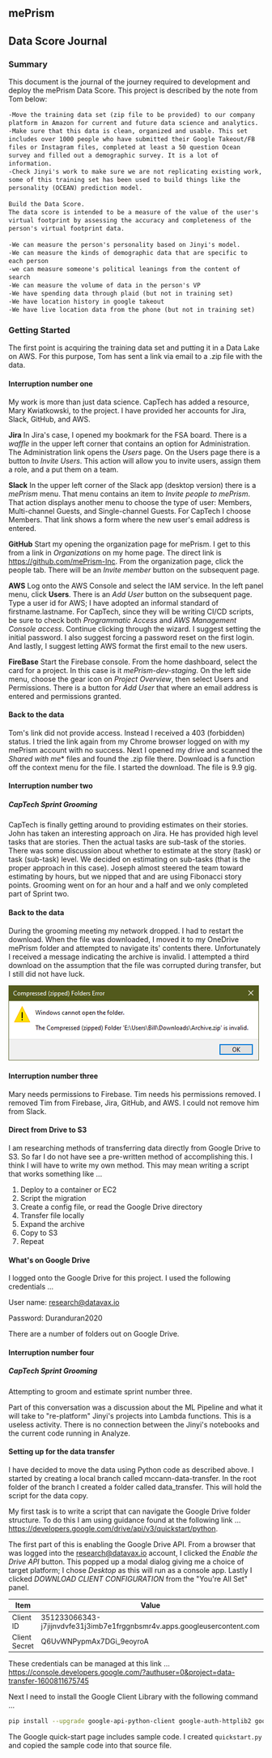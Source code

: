 ## mePrism

## Data Score Journal

### Summary

This document is the journal of the journey required to development and deploy the mePrism Data Score. This project is described by the note from Tom below:

```
-Move the training data set (zip file to be provided) to our company platform in Amazon for current and future data science and analytics. 
-Make sure that this data is clean, organized and usable. This set includes over 1000 people who have submitted their Google Takeout/FB files or Instagram files, completed at least a 50 question Ocean survey and filled out a demographic survey. It is a lot of information. 
-Check Jinyi's work to make sure we are not replicating existing work, some of this training set has been used to build things like the personality (OCEAN) prediction model. 

Build the Data Score.
The data score is intended to be a measure of the value of the user's virtual footprint by assessing the accuracy and completeness of the person's virtual footprint data. 

-We can measure the person's personality based on Jinyi's model.
-We can measure the kinds of demographic data that are specific to each person
-we can measure someone's political leanings from the content of search
-We can measure the volume of data in the person's VP
-We have spending data through plaid (but not in training set)
-We have location history in google takeout
-We have live location data from the phone (but not in training set)
```

### Getting Started

The first point is acquiring the training data set and putting it in a Data Lake on AWS. For this purpose, Tom has sent a link via email to a .zip file with the data.

#### Interruption number one

My work is more than just data science. CapTech has added a resource, Mary Kwiatkowski, to the project. I have provided her accounts for Jira, Slack, GitHub, and AWS. 

**Jira** In Jira's case, I opened my bookmark for the FSA board. There is a *waffle* in  the upper left corner that contains an option for Administration. The Administration link opens the *Users* page. On the Users page there is a button to *Invite Users*. This action will allow you to invite users, assign them a role, and a put them on a team.

**Slack** In the upper left corner of the Slack app (desktop version) there is a *mePrism* menu. That menu contains an item to *Invite people to mePrism*. That action displays another menu to choose the type of user: Members, Multi-channel Guests, and Single-channel Guests. For CapTech I choose Members. That link shows a form where the new user's email address is entered.

**GitHub** Start my opening the organization page for mePrism. I get to this from a link in *Organizations* on my home page. The direct link is https://github.com/mePrism-Inc. From the organization page, click the people tab. There will be an *Invite member* button on the subsequent page.

**AWS** Log onto the AWS Console and select the IAM service. In the left panel menu, click **Users**. There is an *Add User* button on the subsequent page. Type a user id for AWS; I have adopted an informal standard of firstname.lastname. For CapTech, since they will be writing CI/CD scripts, be sure to check both *Programmatic Access* and *AWS Management Console access*. Continue clicking through the wizard. I suggest setting the initial password. I also suggest forcing a password reset on the first login. And lastly, I suggest letting AWS format the first email to the new users.

**FireBase** Start the Firebase console. From the home dashboard, select the card for a project. In this case is it *mePrism-dev-staging*. On the left side menu, choose the gear icon on *Project Overview*, then select Users and Permissions. There is a button for *Add User* that where an email address is entered and permissions granted.

#### Back to the data

Tom's link did not provide access. Instead I received a 403 (forbidden) status. I tried the link again from my Chrome browser logged on with my mePrism account with no success. Next I opened my drive and scanned the *Shared with me** files and found the .zip file there. Download is a function off the context menu for the file. I started the download. The file is 9.9 gig.

#### Interruption number two

##### CapTech Sprint Grooming

CapTech is finally getting around to providing estimates on their stories. John has taken an interesting approach on Jira. He has provided high level tasks that are stories. Then the actual tasks are sub-task of the stories. There was some discussion about whether to estimate at the story (task) or task (sub-task) level. We decided on estimating on sub-tasks (that is the proper approach in this case). Joseph almost steered the team toward estimating by hours, but we nipped that and are using Fibonacci story points. Grooming went on for an hour and a half and we only completed part of Sprint two.

#### Back to the data

During the grooming meeting my network dropped. I had to restart the download. When the file was downloaded, I moved it to my OneDrive mePrism folder and attempted to navigate its' contents there. Unfortunately I received a message indicating the archive is invalid. I attempted a third download on the assumption that the file was corrupted during transfer, but I still did not have luck.

![image-20200922100738486](./Images/DownloadError.png)

#### Interruption number three

Mary needs permissions to Firebase. Tim needs his permissions removed. I removed Tim from Firebase, Jira, GitHub, and AWS. I could not remove him from Slack.

#### Direct from Drive to S3

I am researching methods of transferring data directly from Google Drive to S3. So far I do not have see a pre-written method of accomplishing this. I think I will have to write my own method. This may mean writing a script that works something like ...

1. Deploy to a container or EC2
2. Script the migration
3. Create a config file, or read the Google Drive directory
4. Transfer file locally
5. Expand the archive
6. Copy to S3
7. Repeat

#### What's on Google Drive

I logged onto the Google Drive for this project. I used the following credentials ...

User name: research@datavax.io

Password: Duranduran2020

There are a number of folders out on Google Drive. 

#### Interruption number four

##### CapTech Sprint Grooming

Attempting to groom and estimate sprint number three. 

Part of this conversation was a discussion about the ML Pipeline and what it will take to "re-platform" Jinyi's projects into Lambda functions. This is a useless activity. There is no connection between the Jinyi's notebooks and the current code running in Analyze.

#### Setting up for the data transfer

I have decided to move the data using Python code as described above. I started by creating a local branch called mccann-data-transfer. In the root folder of the branch I created a folder called data_transfer. This will hold the script for the data copy. 

My first task is to write a script that can navigate the Google Drive folder structure. To do this I am using guidance found at the following link ... https://developers.google.com/drive/api/v3/quickstart/python.

The first part of this is enabling the Google Drive API. From a browser that was logged into the research@datavax.io account, I clicked the *Enable the Drive API* button. This popped up a modal dialog giving me a choice of target platform; I chose *Desktop* as this will run as a console app. Lastly I clicked *DOWNLOAD CLIENT CONFIGURATION* from the "You're All Set" panel.

| Item          | Value                                                        |
| ------------- | ------------------------------------------------------------ |
| Client ID     | 351233066343-j7jijnvdvfe31j3imb7e1frggnbsmr4v.apps.googleusercontent.com |
| Client Secret | Q6UvWNPypmAx7DGi_9eoyroA                                     |

These credentials can be managed at this link ... https://console.developers.google.com/?authuser=0&project=data-transfer-1600811675745

Next I need to install the Google Client Library with the following command ...

```bash
pip install --upgrade google-api-python-client google-auth-httplib2 google-auth-oauthlib
```

The Google quick-start page includes sample code. I created `quickstart.py`  and copied the sample code into that source file.
